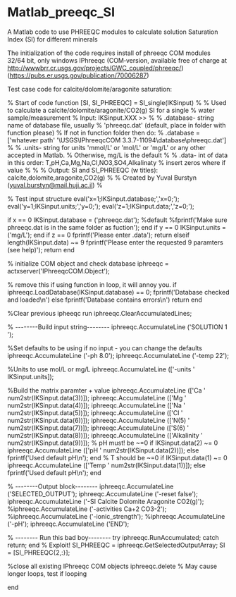 # Matlab_preeqc_SI
A Matlab code to use PHREEQC modules to calculate solution Saturation Index (SI) for different minerals

The initialization of the code requires install of phreeqc COM modules 32/64 bit, only windows 
IPhreeqc (COM‐version, available free of charge at
http://wwwbrr.cr.usgs.gov/projects/GWC_coupled/phreeqc/)
(https://pubs.er.usgs.gov/publication/70006287)


Test case code for calcite/dolomite/aragonite saturation:

% Start of code
function  [SI, SI_PHREEQC] = SI_single(IKSinput)
%
% Used to calculate a calcite/dolomite/aragonite/CO2(g) SI for a single
% water sample/measurement
% Input: IKSinput.XXX >>
%
% .database- string name of database file, usually
%            'phreeqc.dat' (default, place in folder with function please)
%            If not in function folder then do:
%            .database = ['whatever path' '\USGS\IPhreeqcCOM 3.3.7-11094\database\phreeqc.dat']
%
% .units- string for units 'mmol/L' or 'mol/L' or 'mg/L' or any other accepted in Matlab.
%         Otherwise, mg/L is the default
%
% .data- int of data in this order: T,pH,Ca,Mg,Na,Cl,NO3,SO4,Alkalinaty
%        insert zeros where if value
%
%
% Output: SI and SI_PHREEQC (w titles): calcite,dolomite,aragonite,CO2(g)
%
% Created by Yuval Burstyn (yuval.burstyn@mail.huji.ac.il)
%
  
% Test input structure
eval('x=1;IKSinput.database;','x=0;');
eval('y=1;IKSinput.units;','y=0;');
eval('z=1;IKSinput.data;','z=0;');

if x == 0
    IKSinput.database = ('phreeqc.dat'); %default
    %fprintf('Make sure phreeqc.dat is in the same folder as fuction');
end
if y == 0
    IKSinput.units = ('mg/L');
end
if z == 0
   fprintf('Please enter .data');
   return
elseif length(IKSinput.data) ~= 9
    fprintf('Please enter the requested 9 paramters (see help)');
    return
end

% initialize COM object and check database
iphreeqc = actxserver('IPhreeqcCOM.Object');

% remove this if using function in loop, it will annoy you.
if iphreeqc.LoadDatabase(IKSinput.database) == 0;
    fprintf('Database checked and loaded\n')
else
    fprintf('Database contains errors\n')
    return
end

%Clear previous ipheeqc run
iphreeqc.ClearAccumulatedLines;

% --------Build input string--------
iphreeqc.AccumulateLine ('SOLUTION 1 ');

%Set defaults to be using if no input - you can change the defaults 
iphreeqc.AccumulateLine ('-ph 8.0');
iphreeqc.AccumulateLine ('-temp 22');

%Units to use mol/L or mg/L
iphreeqc.AccumulateLine (['-units ' IKSinput.units]);

%Build the matrix paramter + value
iphreeqc.AccumulateLine (['Ca ' num2str(IKSinput.data(3))]);
iphreeqc.AccumulateLine (['Mg ' num2str(IKSinput.data(4))]);
iphreeqc.AccumulateLine (['Na ' num2str(IKSinput.data(5))]);
iphreeqc.AccumulateLine (['Cl ' num2str(IKSinput.data(6))]);
iphreeqc.AccumulateLine (['N(5) ' num2str(IKSinput.data(7))]);
iphreeqc.AccumulateLine (['S(6) ' num2str(IKSinput.data(8))]);
iphreeqc.AccumulateLine (['Alkalinity ' num2str(IKSinput.data(9))]);
% pH must! be ~=0
if IKSinput.data(2) ~= 0
iphreeqc.AccumulateLine (['pH ' num2str(IKSinput.data(2))]);
else fprintf('Used default pH\n');
end
% T should be ~=0
if IKSinput.data(1) ~= 0
iphreeqc.AccumulateLine (['Temp ' num2str(IKSinput.data(1))]);
else fprintf('Used default pH\n');
end

% --------Output block--------
iphreeqc.AccumulateLine ('SELECTED_OUTPUT');
iphreeqc.AccumulateLine ('-reset false');
iphreeqc.AccumulateLine ('-SI Calcite Dolomite Aragonite CO2(g)');
%iphreeqc.AccumulateLine ('-activities Ca+2 CO3-2');
%iphreeqc.AccumulateLine ('-ionic_strength');
%iphreeqc.AccumulateLine ('-pH');
iphreeqc.AccumulateLine ('END');

% -------- Run this bad boy--------
try
    iphreeqc.RunAccumulated;
catch
    return;
end
% Exploit!
SI_PHREEQC = iphreeqc.GetSelectedOutputArray;
SI = [SI_PHREEQC{2,:}];

%close all existing IPhreeqc COM objects
iphreeqc.delete  % May cause longer loops, test if looping

end

